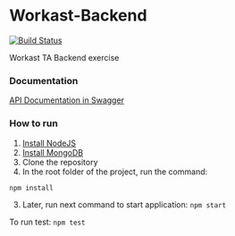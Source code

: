 # Workast-Backend

[![Build Status](https://travis-ci.org/sebaber/Workast-Backend.svg?branch=master)](https://travis-ci.org/sebaber/Workast-Backend)

Workast TA Backend exercise

### Documentation

[API Documentation in Swagger](https://app.swaggerhub.com/apis/workast-backend/workast-backend/1.0#/)


### How to run

1) [Install NodeJS](https://nodejs.org/en/download/)
2) [Install MongoDB](https://docs.mongodb.com/manual/installation/#mongodb-community-edition-installation-tutorials)
2) Clone the repository
3) In the root folder of the project, run the command:

```npm install```

3) Later, run next command to start application:
```npm start```

To run test:
```npm test```

